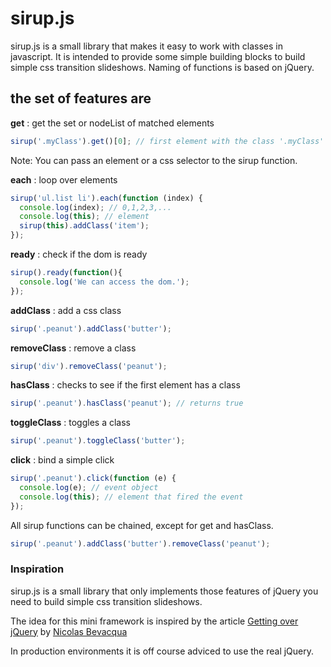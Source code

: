 # sirup.js

sirup.js is a small library that makes it easy to work with classes in javascript. It is intended to provide some simple building blocks to build simple css transition slideshows. Naming of functions is based on jQuery.

## the set of features are

**get** : get the set or nodeList of matched elements

```javascript
sirup('.myClass').get()[0]; // first element with the class '.myClass' in the dom
```
Note: You can pass an element or a css selector to the sirup function.

**each** : loop over elements

```javascript
sirup('ul.list li').each(function (index) {
  console.log(index); // 0,1,2,3,...
  console.log(this); // element
  sirup(this).addClass('item');
});
```

**ready** : check if the dom is ready

```javascript
sirup().ready(function(){
  console.log('We can access the dom.');
});
```

**addClass** : add a css class

```javascript
sirup('.peanut').addClass('butter');
```

**removeClass** : remove a class

```javascript
sirup('div').removeClass('peanut');
```

**hasClass** : checks to see if the first element has a class

```javascript
sirup('.peanut').hasClass('peanut'); // returns true
```

**toggleClass** : toggles a class

```javascript
sirup('.peanut').toggleClass('butter');
```

**click** : bind a simple click

```javascript
sirup('.peanut').click(function (e) {
  console.log(e); // event object
  console.log(this); // element that fired the event
});
```

All sirup functions can be chained, except for get and hasClass.
```javascript
sirup('.peanut').addClass('butter').removeClass('peanut');
```

### Inspiration

sirup.js is a small library that only implements those features of jQuery you need to build simple css transition slideshows.

The idea for this mini framework is inspired by the article [Getting over jQuery](http://ponyfoo.com/articles/getting-over-jquery) by [Nicolas Bevacqua](https://github.com/bevacqua)

In production environments it is off course adviced to use the real jQuery.
